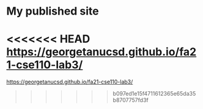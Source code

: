 # My published site #
<<<<<<< HEAD
https://georgetanucsd.github.io/fa21-cse110-lab3/
=======
https://georgetanucsd.github.io/fa21-cse110-lab3/
>>>>>>> b097ed1e15f4711612365e65da35b8707757fd3f
